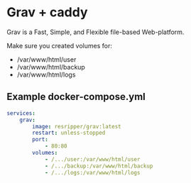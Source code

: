 <!--
 Copyright 2025 ResRipper.
 SPDX-License-Identifier: MIT
-->

# Grav + caddy

Grav is a Fast, Simple, and Flexible file-based Web-platform.

Make sure you created volumes for:

- /var/www/html/user
- /var/www/html/backup
- /var/www/html/logs

## Example docker-compose.yml

```yaml
services:
    grav:
        image: resripper/grav:latest
        restart: unless-stopped
        port:
            - 80:80
        volumes:
            - /.../user:/var/www/html/user
            - /.../backup:/var/www/html/backup
            - /.../logs:/var/www/html/logs
```